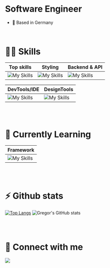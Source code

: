 <!-- 
[![Readme Card](https://github-readme-stats.vercel.app/api/pin/?username=gregonnet&repo=ecommerce-admin-dashboard&theme=tokyonight)](https://github.com/gregonnet/ecommerce-admin-dashboard)
[![Readme Card](https://github-readme-stats.vercel.app/api/pin/?username=gregonnet&repo=codery-website&theme=tokyonight)](https://github.com/gregonnet/codery-website)
[![Readme Card](https://github-readme-stats.vercel.app/api/pin/?username=gregonnet&repo=humorHub-api&theme=tokyonight)](https://github.com/gregonnet/humorHub-api)
[![Readme Card](https://github-readme-stats.vercel.app/api/pin/?username=gregonnet&repo=ecommerce-geekstore&theme=tokyonight)](https://github.com/gregonnet/ecommerce-geekstore)
 -->

# Software Engineer

* 🏡 Based in Germany

<br>

# 💪🏻 Skills

|             Top skills            |               Styling             |              Backend & API          |
| --------------------------------- | --------------------------------- | ----------------------------------- |
|  ![My Skills](https://skillicons.dev/icons?i=angular,git,ts,dotnet)  |  ![My Skills](https://skillicons.dev/icons?i=sass,tailwind)  |  ![My Skills](https://skillicons.dev/icons?i=dotnet,cs,nodejs,nestjs)  |


|               DevTools/IDE             |              DesignTools          |
| -------------------------------------- | --------------------------------- |
|  ![My Skills](https://skillicons.dev/icons?i=rider,webstorm,vscode)  |  ![My Skills](https://skillicons.dev/icons?i=figma)  |

<br> <br>

# 🧠 Currently Learning

|             Framework             |
| --------------------------------- |
|  ![My Skills](https://raw.githubusercontent.com/QwikDev/qwik/main/.github/assets/qwik-logo.svg)  |

<br> <br>

# ⚡ Github stats

[![Top Langs](https://github-readme-stats.vercel.app/api/top-langs/?username=gregonnet&layout=donut&theme=tokyonight)](https://github.com/gregonnet/github-readme-stats)
![Gregor's GitHub stats](https://github-readme-stats.vercel.app/api?username=gregonnet&show_icons=true&theme=tokyonight)

<br> <br>

# 🔌 Connect with me

[<img src="https://img.shields.io/badge/LinkedIn-0077B5?style=for-the-badge&logo=linkedin&logoColor=white" />](https://www.linkedin.com/in/gregor-woiwode-8a5b62164/)


<!--  [![My Skills](https://skillicons.dev/icons?i=js,ts,react,nextjs,mongodb,graphql,tailwind,styledcomponents,jest,azure,git,html,css,figma)](https://skillicons.dev)
 [![GitHub Streak](http://github-readme-streak-stats.herokuapp.com?user=gregonnet&border_radius=5)](https://git.io/streak-stats)

 -->
